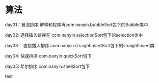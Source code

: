 # 算法

day01：冒泡排序,解释和程序再com.nanyin.bubbleSort包下的Bubble类中

day02: 选择插入排序在 com.nanyin.selectionSort包下的selection类中

day03： 直接插入排序 com.nanyin.straightInsertSrot包下的straightInsert类

day04: 快速排序 com.nanyin.quickSort包下

day05: 希尔排序 com.nanyin.shellSort包下

test

